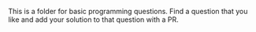 This is a folder for basic programming questions.
Find a question that you like and add your solution to that question with a PR.
